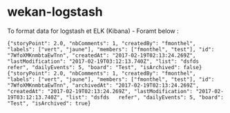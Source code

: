 # wekan-logstash

To format data for logstash et ELK (Kibana) - Foramt below :

    {"storyPoint": 2.0, "nbComments": 1, "createdBy": "fmonthel", "labels": ["vert", "jaune"], "members": ["fmonthel", "test"], "id": "7WfoXMKnmbtaEwTnn", "createdAt": "2017-02-19T02:13:24.269Z", "lastModification": "2017-02-19T03:12:13.740Z", "list": "dsfds   refer", "dailyEvents": 5, "board": "Test", "isArchived": false}
    {"storyPoint": 2.0, "nbComments": 1, "createdBy": "fmonthel", "labels": ["vert", "jaune"], "members": ["fmonthel", "test"], "id": "7WfoXMKnmbtaEwTnn", "archivedAt": "2017-02-19T02:13:24.269Z", "createdAt": "2017-02-19T02:13:24.269Z", "lastModification": "2017-02-19T03:12:13.740Z", "list": "dsfds   refer", "dailyEvents": 5, "board": "Test", "isArchived": true}

